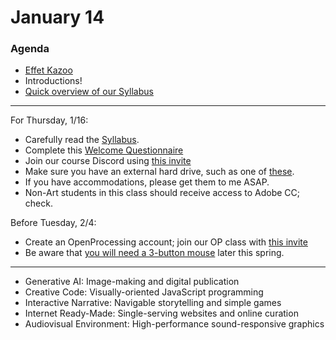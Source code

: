 # January 14

### Agenda

* [Effet Kazoo](https://www.youtube.com/watch?v=y9FKxMiiI6Y)
* Introductions!
* [Quick overview of our Syllabus](../../syllabi/60-120_spring_2025.md)




---



For Thursday, 1/16:

* Carefully read the [Syllabus](https://github.com/golanlevin/60-120/blob/main/2025/syllabus/readme.md).
* Complete this [Welcome Questionnaire](https://forms.gle/5HW4Eeg3aQsN9nJN9)
* Join our course Discord using [this invite](https://discord.gg/4AfNmD8GFp)
* Make sure you have an external hard drive, such as one of [these](https://www.amazon.com/gp/product/B08GTYFC37/?th=1).
* If you have accommodations, please get them to me ASAP.
* Non-Art students in this class should receive access to Adobe CC; check.

Before Tuesday, 2/4:

* Create an OpenProcessing account; join our OP class with [this invite](https://openprocessing.org/join/F883B9)
* Be aware that [you will need a 3-button mouse](https://github.com/golanlevin/60-120/blob/main/2025/syllabus/readme.md#required-course-materials) later this spring.

--- 

* Generative AI: Image-making and digital publication
* Creative Code: Visually-oriented JavaScript programming
* Interactive Narrative: Navigable storytelling and simple games
* Internet Ready-Made: Single-serving websites and online curation
* Audiovisual Environment: High-performance sound-responsive graphics
